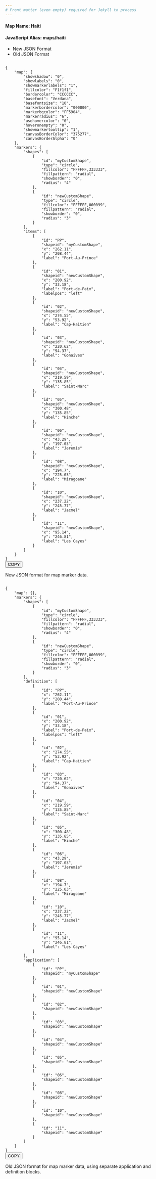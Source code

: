 ```yaml
---
# Front matter (even empty) required for Jekyll to process
---
```


#### Map Name: Haiti

#### JavaScript Alias: maps/haiti


<div class="code-wrapper">
<ul class='code-tabs'>
    <li class='active'>
        <a data-toggle='new-json'>New JSON Format</a>
    </li>
    <li>
        <a data-toggle='old-json'>Old JSON Format</a>
    </li>
</ul>
<div class='tab-content'>
    
<div class='tab new-json-tab active'>
<pre><code class="language-json">
{
    "map": {
        "showshadow": "0",
        "showlabels": "0",
        "showmarkerlabels": "1",
        "fillcolor": "F1f1f1",
        "bordercolor": "CCCCCC",
        "basefont": "Verdana",
        "basefontsize": "10",
        "markerbordercolor": "000000",
        "markerbgcolor": "FF5904",
        "markerradius": "6",
        "usehovercolor": "0",
        "hoveronempty": "0",
        "showmarkertooltip": "1",
        "canvasBorderColor": "375277",
        "canvasBorderAlpha": "0"
    },
    "markers": {
        "shapes": [
            {
                "id": "myCustomShape",
                "type": "circle",
                "fillcolor": "FFFFFF,333333",
                "fillpattern": "radial",
                "showborder": "0",
                "radius": "4"
            },
            {
                "id": "newCustomShape",
                "type": "circle",
                "fillcolor": "FFFFFF,000099",
                "fillpattern": "radial",
                "showborder": "0",
                "radius": "3"
            }
        ],
        "items": [
            {
                "id": "PP",
                "shapeid": "myCustomShape",
                "x": "262.11",
                "y": "208.44",
                "label": "Port-Au-Prince"
            },
            {
                "id": "01",
                "shapeid": "newCustomShape",
                "x": "200.92",
                "y": "33.18",
                "label": "Port-de-Paix",
                "labelpos": "left"
            },
            {
                "id": "02",
                "shapeid": "newCustomShape",
                "x": "274.55",
                "y": "53.92",
                "label": "Cap-Haitien"
            },
            {
                "id": "03",
                "shapeid": "newCustomShape",
                "x": "220.62",
                "y": "94.37",
                "label": "Gonaives"
            },
            {
                "id": "04",
                "shapeid": "newCustomShape",
                "x": "219.59",
                "y": "135.85",
                "label": "Saint-Marc"
            },
            {
                "id": "05",
                "shapeid": "newCustomShape",
                "x": "300.48",
                "y": "135.85",
                "label": "Hinche"
            },
            {
                "id": "06",
                "shapeid": "newCustomShape",
                "x": "43.29",
                "y": "197.03",
                "label": "Jeremie"
            },
            {
                "id": "08",
                "shapeid": "newCustomShape",
                "x": "194.7",
                "y": "225.03",
                "label": "Miragoane"
            },
            {
                "id": "10",
                "shapeid": "newCustomShape",
                "x": "237.22",
                "y": "245.77",
                "label": "Jacmel"
            },
            {
                "id": "11",
                "shapeid": "newCustomShape",
                "x": "95.14",
                "y": "246.81",
                "label": "Les Cayes"
            }
        ]
    }
}
</code><button class='btn btn-outline-secondary btn-copy' title='Copy to clipboard'>COPY</button>
</pre>


<p class='text-success'>New JSON format for map marker data.</p>

</div>
<div class='tab old-json-tab'>
<pre><code class="language-json">
{
    "map": {},
    "markers": {
        "shapes": [
            {
                "id": "myCustomShape",
                "type": "circle",
                "fillcolor": "FFFFFF,333333",
                "fillpattern": "radial",
                "showborder": "0",
                "radius": "4"
            },
            {
                "id": "newCustomShape",
                "type": "circle",
                "fillcolor": "FFFFFF,000099",
                "fillpattern": "radial",
                "showborder": "0",
                "radius": "3"
            }
        ],
        "definition": [
            {
                "id": "PP",
                "x": "262.11",
                "y": "208.44",
                "label": "Port-Au-Prince"
            },
            {
                "id": "01",
                "x": "200.92",
                "y": "33.18",
                "label": "Port-de-Paix",
                "labelpos": "left"
            },
            {
                "id": "02",
                "x": "274.55",
                "y": "53.92",
                "label": "Cap-Haitien"
            },
            {
                "id": "03",
                "x": "220.62",
                "y": "94.37",
                "label": "Gonaives"
            },
            {
                "id": "04",
                "x": "219.59",
                "y": "135.85",
                "label": "Saint-Marc"
            },
            {
                "id": "05",
                "x": "300.48",
                "y": "135.85",
                "label": "Hinche"
            },
            {
                "id": "06",
                "x": "43.29",
                "y": "197.03",
                "label": "Jeremie"
            },
            {
                "id": "08",
                "x": "194.7",
                "y": "225.03",
                "label": "Miragoane"
            },
            {
                "id": "10",
                "x": "237.22",
                "y": "245.77",
                "label": "Jacmel"
            },
            {
                "id": "11",
                "x": "95.14",
                "y": "246.81",
                "label": "Les Cayes"
            }
        ],
        "application": [
            {
                "id": "PP",
                "shapeid": "myCustomShape"
            },
            {
                "id": "01",
                "shapeid": "newCustomShape"
            },
            {
                "id": "02",
                "shapeid": "newCustomShape"
            },
            {
                "id": "03",
                "shapeid": "newCustomShape"
            },
            {
                "id": "04",
                "shapeid": "newCustomShape"
            },
            {
                "id": "05",
                "shapeid": "newCustomShape"
            },
            {
                "id": "06",
                "shapeid": "newCustomShape"
            },
            {
                "id": "08",
                "shapeid": "newCustomShape"
            },
            {
                "id": "10",
                "shapeid": "newCustomShape"
            },
            {
                "id": "11",
                "shapeid": "newCustomShape"
            }
        ]
    }
}
</code><button class='btn btn-outline-secondary btn-copy' title='Copy to clipboard'>COPY</button>
</pre>


<p class='text-success'>Old JSON format for map marker data, using separate application and definition blocks.</p>

</div>
    
</div>
</div>
